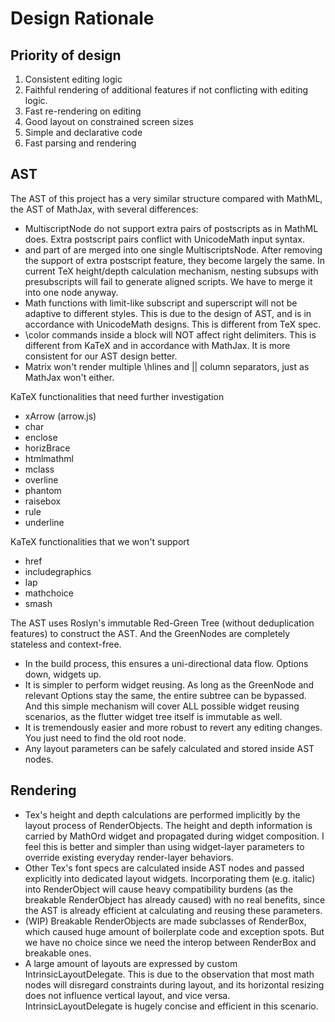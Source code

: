 # Design Rationale

## Priority of design
1. Consistent editing logic
2. Faithful rendering of additional features if not conflicting with editing logic.
3. Fast re-rendering on editing
4. Good layout on constrained screen sizes
5. Simple and declarative code
6. Fast parsing and rendering

## AST

The AST of this project has a very similar structure compared with MathML, the AST of MathJax, with several differences:

- MultiscriptNode do not support extra pairs of postscripts as <mmultiscripts> in MathML does. Extra postscript pairs conflict with UnicodeMath input syntax. 
- <msubsup> and part of <mmultiscripts> are merged into one single MultiscriptsNode. After removing the support of extra postscript feature, they become largely the same. In current TeX height/depth calculation mechanism, nesting subsups with presubscripts will fail to generate aligned scripts. We have to merge it into one node anyway.
- Math functions with limit-like subscript and superscript will not be adaptive to different styles. This is due to the design of AST, and is in accordance with UnicodeMath designs. This is different from TeX spec.
- \color commands inside a block will NOT affect right delimiters. This is different from KaTeX and in accordance with MathJax. It is more consistent for our AST design better.
- Matrix won't render multiple \hlines and || column separators, just as MathJax won't either.


KaTeX functionalities that need further investigation
- xArrow (arrow.js)
- char
- enclose
- horizBrace
- htmlmathml
- mclass
- overline
- phantom
- raisebox
- rule
- underline


KaTeX functionalities that we won't support
- href
- includegraphics
- lap
- mathchoice
- smash


The AST uses Roslyn's immutable Red-Green Tree (without deduplication features) to construct the AST. And the GreenNodes are completely stateless and context-free.
- In the build process, this ensures a uni-directional data flow. Options down, widgets up.
- It is simpler to perform widget reusing. As long as the GreenNode and relevant Options stay the same, the entire subtree can be bypassed. And this simple mechanism will cover ALL possible widget reusing scenarios, as the flutter widget tree itself is immutable as well.
- It is tremendously easier and more robust to revert any editing changes. You just need to find the old root node.
- Any layout parameters can be safely calculated and stored inside AST nodes.


## Rendering
- Tex's height and depth calculations are performed implicitly by the layout process of RenderObjects. The height and depth information is carried by MathOrd widget and propagated during widget composition. I feel this is better and simpler than using widget-layer parameters to override existing everyday render-layer behaviors.
- Other Tex's font specs are calculated inside AST nodes and passed explicitly into dedicated layout widgets. Incorporating them (e.g. italic) into RenderObject will cause heavy compatibility burdens (as the breakable RenderObject has already caused) with no real benefits, since the AST is already efficient at calculating and reusing these parameters.
- (WIP) Breakable RenderObjects are made subclasses of RenderBox, which caused huge amount of boilerplate code and exception spots. But we have no choice since we need the interop between RenderBox and breakable ones.
- A large amount of layouts are expressed by custom IntrinsicLayoutDelegate. This is due to the observation that most math nodes will disregard constraints during layout, and its horizontal resizing does not influence vertical layout, and vice versa. IntrinsicLayoutDelegate is hugely concise and efficient in this scenario.